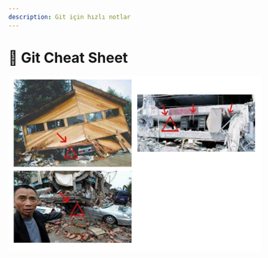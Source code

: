```yaml
---
description: Git için hızlı notlar
---
```


# 🤸‍ Git Cheat Sheet

![](../../.gitbook/assets/image%20%28111%29.png)

